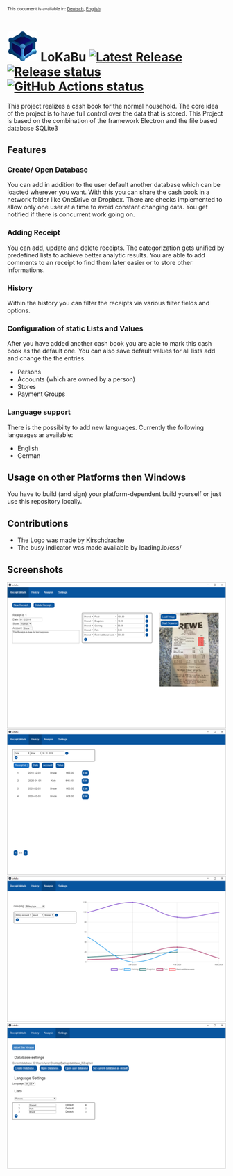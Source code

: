 <sub><sup>This document is available in: [Deutsch](./README_DE.md), [English](./README.md)<sub><sup>
# <img src="./build/icon.png" title="LoKaBu" width="70px"/> LoKaBu [![Latest Release][releaseBadge]][releaseLink] [![Release status][buildBadge]][buildLink] [![GitHub Actions status][testBadge]][testLink]

This project realizes a cash book for the normal household. The core idea of the project is to have full control over the data that is stored. This Project is based on the combination of the framework Electron and the file based database SQLite3
## Features
### Create/ Open Database
You can add in addition to the user default another database which can be loacted wherever you want. With this you can share the cash book in a network folder like OneDrive or Dropbox. There are checks implemented to allow only one user at a time to avoid constant changing data. You get notified if there is concurrent work going on.

### Adding Receipt
You can add, update and delete receipts. The categorization gets unified by predefined lists to achieve better analytic results. You are able to add comments to an receipt to find them later easier or to store other informations.

### History
Within the history you can filter the receipts via various filter fields and options.

### Configuration of static Lists and Values
After you have added another cash book you are able to mark this cash book as the default one. You can also save default values for all lists add and change the the entries.
  *	Persons
  *	Accounts (which are owned by a person)
  *	Stores
  *	Payment Groups

### Language support
There is the possibilty to add new languages. Currently the following languages ar available:
  * English
  * German

## Usage on other Platforms then Windows
You have to build (and sign) your platform-dependent build yourself or just use this repository locally.

## Contributions
  * The Logo was made by [Kirschdrache](https://www.deviantart.com/kirschdrache)
  * The busy indicator was made available by loading.io/css/

## Screenshots
  <img src="./docu/screenshots/details.png" title="Receipt details" />
  <img src="./docu/screenshots/history.png" title="Receipt history" />
  <img src="./docu/screenshots/analysis.png" title="Analysis" />
  <img src="./docu/screenshots/settings.png" title="Settings" />

[releaseBadge]: https://img.shields.io/github/v/release/H0rn0chse/LoKaBu.svg
[releaseLink]: https://github.com/H0rn0chse/LoKaBu/releases/latest
[buildBadge]: https://github.com/H0rn0chse/LoKaBu/workflows/Release/badge.svg?branch=feature%2FelectronTransformation
[buildLink]: https://github.com/H0rn0chse/LoKaBu/actions?query=workflow%3ARelease
[testBadge]: https://github.com/H0rn0chse/LoKaBu/workflows/Test/badge.svg?branch=feature%2FelectronTransformation
[testLink]: https://github.com/H0rn0chse/LoKaBu/actions?query=workflow%3ATest